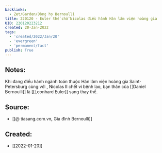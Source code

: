```yaml
---
backlinks:
  - Zet/Garden/Dòng họ Bernoulli
title: 220120 - Euler thế chỗ Nicolas điều hành Hàn lâm viện hoàng gia
UID: 220120223212
created: 20-Jan-2022
tags:
  - 'created/2022/Jan/20'
  - 'evergreen'
  - 'permanent/fact'
publish: True
---
```

## Notes:
Khi đang điều hành ngành toán thuộc Hàn lâm viện hoàng gia Saint-Petersburg cùng với , Nicolas II chết vì bệnh lao, bạn thân của [[Daniel Bernoulli]] là [[Leonhard Euler]] sang thay thế.

## Source:
- [[@ tiasang.com.vn, Gia đình Bernoulli]]

## Created:
- [[2022-01-20]]
